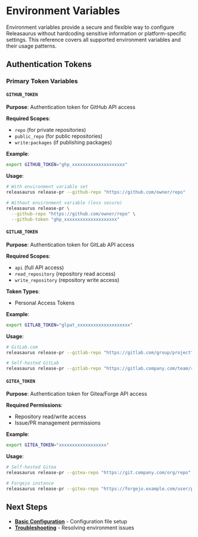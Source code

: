# Environment Variables

Environment variables provide a secure and flexible way to configure Releasaurus without hardcoding sensitive information or platform-specific settings. This reference covers all supported environment variables and their usage patterns.

## Authentication Tokens

### Primary Token Variables

#### `GITHUB_TOKEN`

**Purpose**: Authentication token for GitHub API access

**Required Scopes**:

- `repo` (for private repositories)
- `public_repo` (for public repositories)
- `write:packages` (if publishing packages)

**Example**:

```bash
export GITHUB_TOKEN="ghp_xxxxxxxxxxxxxxxxxxxx"
```

**Usage**:

```bash
# With environment variable set
releasaurus release-pr --github-repo "https://github.com/owner/repo"

# Without environment variable (less secure)
releasaurus release-pr \
  --github-repo "https://github.com/owner/repo" \
  --github-token "ghp_xxxxxxxxxxxxxxxxxxxx"
```

#### `GITLAB_TOKEN`

**Purpose**: Authentication token for GitLab API access

**Required Scopes**:

- `api` (full API access)
- `read_repository` (repository read access)
- `write_repository` (repository write access)

**Token Types**:

- Personal Access Tokens

**Example**:

```bash
export GITLAB_TOKEN="glpat_xxxxxxxxxxxxxxxxxxxx"
```

**Usage**:

```bash
# GitLab.com
releasaurus release-pr --gitlab-repo "https://gitlab.com/group/project"

# Self-hosted GitLab
releasaurus release-pr --gitlab-repo "https://gitlab.company.com/team/repo"
```

#### `GITEA_TOKEN`

**Purpose**: Authentication token for Gitea/Forge API access

**Required Permissions**:

- Repository read/write access
- Issue/PR management permissions

**Example**:

```bash
export GITEA_TOKEN="xxxxxxxxxxxxxxxxxx"
```

**Usage**:

```bash
# Self-hosted Gitea
releasaurus release-pr --gitea-repo "https://git.company.com/org/repo"

# Forgejo instance
releasaurus release-pr --gitea-repo "https://forgejo.example.com/user/project"
```

## Next Steps

- **[Basic Configuration](./basic-configuration.md)** - Configuration file setup
- **[Troubleshooting](./troubleshooting.md#authentication-issues)** - Resolving environment issues
